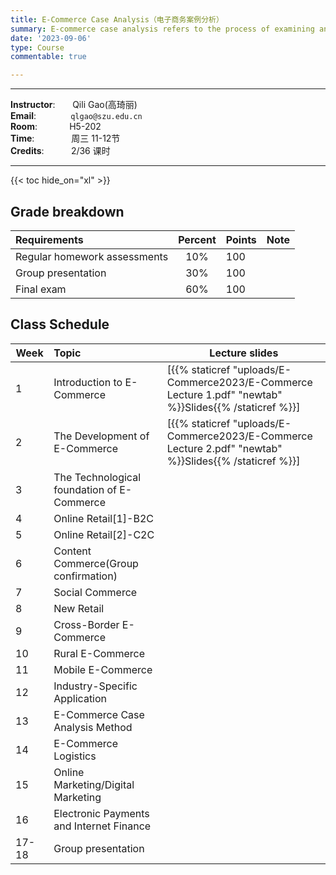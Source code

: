 ```yaml
---
title: E-Commerce Case Analysis（电子商务案例分析）
summary: E-commerce case analysis refers to the process of examining and evaluating specific cases or scenarios related to e-commerce businesses. This analysis typically involves a systematic review of various aspects of an e-commerce business, aiming to gain insights, make informed decisions, and potentially solve problems.
date: '2023-09-06'
type: Course
commentable: true

---
```

-----
**Instructor**:       Qili Gao(高琦丽)                 <br>
**Email**:              `qlgao@szu.edu.cn`                 <br>
**Room**:             H5-202   <br>
**Time**:               周三 11-12节      <br>
**Credits**:           2/36 课时

-----

{{< toc hide_on="xl" >}}

## Grade breakdown

|  Requirements              | Percent      | Points                       | Note                                       |
|:---------------------------|:------------:|:-----------------------------|:-------------------------------------------|
| Regular homework assessments | 10%          |   100                       |                                            |
|Group presentation        | 30%              |     100                     |                                            |
| Final  exam                | 60%          |  100                          |                                            |


## Class Schedule

|Week | Topic                                                                                 | Lecture slides	                                                                                                                                                               
|----- |:----------------------------------------------------------------------------------------|---------------------------------------------------------------------------------------------------------------------------------------------------------------------------------|
|  1   |Introduction to E-Commerce | [{{% staticref "uploads/E-Commerce2023/E-Commerce Lecture 1.pdf" "newtab" %}}Slides{{% /staticref %}}] |
|  2   |The Development of E-Commerce                 |[{{% staticref "uploads/E-Commerce2023/E-Commerce Lecture 2.pdf" "newtab" %}}Slides{{% /staticref %}}]  |
|  3  |The Technological foundation of E-Commerce     | | 
| 4 |Online Retail[1]-B2C  | |        
| 5 |Online Retail[2]-C2C  | |        
|  6  |Content Commerce(Group confirmation) | | 
|  7  |Social Commerce | |               
| 8  |New Retail| |  
|  9 |Cross-Border E-Commerce| |                                       
|  10  |Rural E-Commerce| |                                              
| 11  |Mobile E-Commerce||                                              
|  12  |Industry-Specific Application| | 
|  13  |E-Commerce Case Analysis Method| |         
|  14  |E-Commerce Logistics| |                                         
|  15  |Online Marketing/Digital Marketing| |                           
|  16  |Electronic Payments and Internet Finance| |                           
|  17-18  |Group presentation| |                                                                                     

